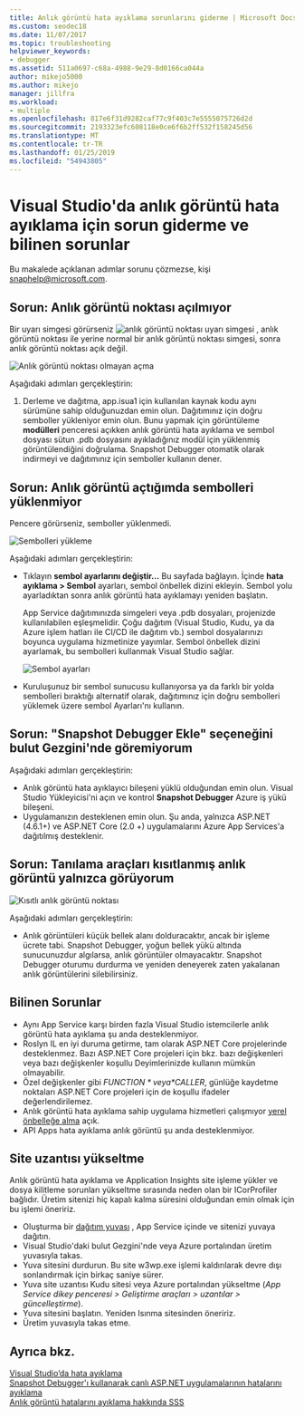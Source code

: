 ```yaml
---
title: Anlık görüntü hata ayıklama sorunlarını giderme | Microsoft Docs
ms.custom: seodec18
ms.date: 11/07/2017
ms.topic: troubleshooting
helpviewer_keywords:
- debugger
ms.assetid: 511a0697-c68a-4988-9e29-8d0166ca044a
author: mikejo5000
ms.author: mikejo
manager: jillfra
ms.workload:
- multiple
ms.openlocfilehash: 817e6f31d9282caf77c9f403c7e5555075726d2d
ms.sourcegitcommit: 2193323efc608118e0ce6f6b2ff532f158245d56
ms.translationtype: MT
ms.contentlocale: tr-TR
ms.lasthandoff: 01/25/2019
ms.locfileid: "54943805"
---
```

# <a name="troubleshooting-and-known-issues-for-snapshot-debugging-in-visual-studio"></a>Visual Studio'da anlık görüntü hata ayıklama için sorun giderme ve bilinen sorunlar

Bu makalede açıklanan adımlar sorunu çözmezse, kişi snaphelp@microsoft.com.

## <a name="issue-snappoint-does-not-turn-on"></a>Sorun: Anlık görüntü noktası açılmıyor

Bir uyarı simgesi görürseniz ![anlık görüntü noktası uyarı simgesi](../debugger/media/snapshot-troubleshooting-snappoint-warning-icon.png "anlık görüntü noktası uyarı simgesi") , anlık görüntü noktası ile yerine normal bir anlık görüntü noktası simgesi, sonra anlık görüntü noktası açık değil.

![Anlık görüntü noktası olmayan açma](../debugger/media/snapshot-troubleshooting-dont-turn-on.png "anlık görüntü noktası olmayan Aç")

Aşağıdaki adımları gerçekleştirin:

1. Derleme ve dağıtma, app.isua1 için kullanılan kaynak kodu aynı sürümüne sahip olduğunuzdan emin olun. Dağıtımınız için doğru semboller yükleniyor emin olun. Bunu yapmak için görüntüleme **modülleri** penceresi açıkken anlık görüntü hata ayıklama ve sembol dosyası sütun .pdb dosyasını ayıkladığınız modül için yüklenmiş görüntülendiğini doğrulama. Snapshot Debugger otomatik olarak indirmeyi ve dağıtımınız için semboller kullanın dener.

## <a name="issue-symbols-do-not-load-when-i-open-a-snapshot"></a>Sorun: Anlık görüntü açtığımda sembolleri yüklenmiyor

Pencere görürseniz, semboller yüklenmedi.

![Sembolleri yükleme](../debugger/media/snapshot-troubleshooting-symbols-wont-load.png "sembolleri yükleme")

Aşağıdaki adımları gerçekleştirin:

- Tıklayın **sembol ayarlarını değiştir...** Bu sayfada bağlayın. İçinde **hata ayıklama > Sembol** ayarları, sembol önbellek dizini ekleyin. Sembol yolu ayarladıktan sonra anlık görüntü hata ayıklamayı yeniden başlatın.

   App Service dağıtımınızda simgeleri veya .pdb dosyaları, projenizde kullanılabilen eşleşmelidir. Çoğu dağıtım (Visual Studio, Kudu, ya da Azure işlem hatları ile CI/CD ile dağıtım vb.) sembol dosyalarınızı boyunca uygulama hizmetinize yayımlar. Sembol önbellek dizini ayarlamak, bu sembolleri kullanmak Visual Studio sağlar.

   ![Sembol ayarları](../debugger/media/snapshot-troubleshooting-symbol-settings.png "sembol ayarları")

- Kuruluşunuz bir sembol sunucusu kullanıyorsa ya da farklı bir yolda sembolleri bıraktığı alternatif olarak, dağıtımınız için doğru sembolleri yüklemek üzere sembol Ayarları'nı kullanın.

## <a name="issue-i-cannot-see-the-attach-snapshot-debugger-option-in-the-cloud-explorer"></a>Sorun: "Snapshot Debugger Ekle" seçeneğini bulut Gezgini'nde göremiyorum

Aşağıdaki adımları gerçekleştirin:

- Anlık görüntü hata ayıklayıcı bileşeni yüklü olduğundan emin olun. Visual Studio Yükleyicisi'ni açın ve kontrol **Snapshot Debugger** Azure iş yükü bileşeni.
- Uygulamanızın desteklenen emin olun. Şu anda, yalnızca ASP.NET (4.6.1+) ve ASP.NET Core (2.0 +) uygulamalarını Azure App Services'a dağıtılmış desteklenir.

## <a name="issue-i-only-see-throttled-snapshots-in-the-diagnostic-tools"></a>Sorun: Tanılama araçları kısıtlanmış anlık görüntü yalnızca görüyorum

![Kısıtlı anlık görüntü noktası](../debugger/media/snapshot-troubleshooting-throttled-snapshots.png "kısıtlanmış anlık görüntü noktası")

Aşağıdaki adımları gerçekleştirin:

- Anlık görüntüleri küçük bellek alanı dolduracaktır, ancak bir işleme ücrete tabi. Snapshot Debugger, yoğun bellek yükü altında sunucunuzdur algılarsa, anlık görüntüler olmayacaktır. Snapshot Debugger oturumu durdurma ve yeniden deneyerek zaten yakalanan anlık görüntülerini silebilirsiniz.

## <a name="known-issues"></a>Bilinen Sorunlar

- Aynı App Service karşı birden fazla Visual Studio istemcilerle anlık görüntü hata ayıklama şu anda desteklenmiyor.
- Roslyn IL en iyi duruma getirme, tam olarak ASP.NET Core projelerinde desteklenmez. Bazı ASP.NET Core projeleri için bkz. bazı değişkenleri veya bazı değişkenler koşullu Deyimlerinizde kullanın mümkün olmayabilir. 
- Özel değişkenler gibi *$FUNCTION* veya *$CALLER*, günlüğe kaydetme noktaları ASP.NET Core projeleri için de koşullu ifadeler değerlendirilemez.
- Anlık görüntü hata ayıklama sahip uygulama hizmetleri çalışmıyor [yerel önbelleğe alma](/azure/app-service/app-service-local-cache) açık.
- API Apps hata ayıklama anlık görüntü şu anda desteklenmiyor.

## <a name="site-extension-upgrade"></a>Site uzantısı yükseltme

Anlık görüntü hata ayıklama ve Application Insights site işleme yükler ve dosya kilitleme sorunları yükseltme sırasında neden olan bir ICorProfiler bağlıdır. Üretim sitenizi hiç kapalı kalma süresini olduğundan emin olmak için bu işlemi öneririz.

- Oluşturma bir [dağıtım yuvası](/azure/app-service/web-sites-staged-publishing) , App Service içinde ve sitenizi yuvaya dağıtın.
- Visual Studio'daki bulut Gezgini'nde veya Azure portalından üretim yuvasıyla takas.
- Yuva sitesini durdurun. Bu site w3wp.exe işlemi kaldırılarak devre dışı sonlandırmak için birkaç saniye sürer.
- Yuva site uzantısı Kudu sitesi veya Azure portalından yükseltme (*App Service dikey penceresi > Geliştirme araçları > uzantılar > güncelleştirme*).
- Yuva sitesini başlatın. Yeniden Isınma sitesinden öneririz.
- Üretim yuvasıyla takas etme.

## <a name="see-also"></a>Ayrıca bkz.

[Visual Studio’da hata ayıklama](../debugger/index.md)  
[Snapshot Debugger'ı kullanarak canlı ASP.NET uygulamalarının hatalarını ayıklama](../debugger/debug-live-azure-applications.md)  
[Anlık görüntü hatalarını ayıklama hakkında SSS](../debugger/debug-live-azure-apps-faq.md)  
